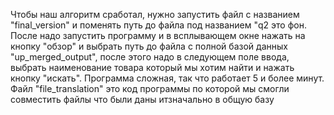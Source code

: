 Чтобы наш алгоритм сработал, нужно запустить файл с названием "final_version" и поменять путь до файла под названием "q2 это фон. После надо запустить программу и в всплывающем окне нажать на кнопку "обзор" и выбрать путь до файла с полной базой данных "up_merged_output", после этого надо в следующем поле ввода, выбрать наименование товара который мы хотим найти и нажать кнопку "искать". Программа сложная, так что работает 5 и более минут. Файл "file_translation" это код программы по которой мы смогли совместить файлы что были даны итзначально в общую базу 
